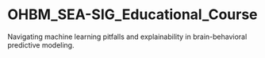 # OHBM_SEA-SIG_Educational_Course
Navigating machine learning pitfalls and explainability in brain-behavioral predictive modeling.
